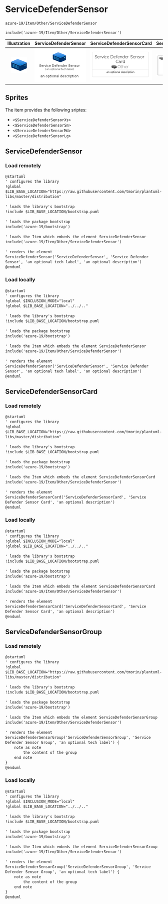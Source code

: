 # ServiceDefenderSensor


```text
azure-19/Item/Other/ServiceDefenderSensor
```

```text
include('azure-19/Item/Other/ServiceDefenderSensor')
```



| Illustration | ServiceDefenderSensor | ServiceDefenderSensorCard | ServiceDefenderSensorGroup |
| :---: | :---: | :---: | :---: |
| ![illustration for Illustration](../../../azure-19/Item/Other/ServiceDefenderSensor.png) | ![illustration for ServiceDefenderSensor](../../../azure-19/Item/Other/ServiceDefenderSensor.Local.png) | ![illustration for ServiceDefenderSensorCard](../../../azure-19/Item/Other/ServiceDefenderSensorCard.Local.png) | ![illustration for ServiceDefenderSensorGroup](../../../azure-19/Item/Other/ServiceDefenderSensorGroup.Local.png) |



## Sprites
The item provides the following sriptes:

- `<$ServiceDefenderSensorXs>`
- `<$ServiceDefenderSensorSm>`
- `<$ServiceDefenderSensorMd>`
- `<$ServiceDefenderSensorLg>`





## ServiceDefenderSensor

### Load remotely
```plantuml
@startuml
' configures the library
!global $LIB_BASE_LOCATION="https://raw.githubusercontent.com/tmorin/plantuml-libs/master/distribution"

' loads the library's bootstrap
!include $LIB_BASE_LOCATION/bootstrap.puml

' loads the package bootstrap
include('azure-19/bootstrap')

' loads the Item which embeds the element ServiceDefenderSensor
include('azure-19/Item/Other/ServiceDefenderSensor')

' renders the element
ServiceDefenderSensor('ServiceDefenderSensor', 'Service Defender Sensor', 'an optional tech label', 'an optional description')
@enduml
```

### Load locally
```plantuml
@startuml
' configures the library
!global $INCLUSION_MODE="local"
!global $LIB_BASE_LOCATION="../../.."

' loads the library's bootstrap
!include $LIB_BASE_LOCATION/bootstrap.puml

' loads the package bootstrap
include('azure-19/bootstrap')

' loads the Item which embeds the element ServiceDefenderSensor
include('azure-19/Item/Other/ServiceDefenderSensor')

' renders the element
ServiceDefenderSensor('ServiceDefenderSensor', 'Service Defender Sensor', 'an optional tech label', 'an optional description')
@enduml
```

## ServiceDefenderSensorCard

### Load remotely
```plantuml
@startuml
' configures the library
!global $LIB_BASE_LOCATION="https://raw.githubusercontent.com/tmorin/plantuml-libs/master/distribution"

' loads the library's bootstrap
!include $LIB_BASE_LOCATION/bootstrap.puml

' loads the package bootstrap
include('azure-19/bootstrap')

' loads the Item which embeds the element ServiceDefenderSensorCard
include('azure-19/Item/Other/ServiceDefenderSensor')

' renders the element
ServiceDefenderSensorCard('ServiceDefenderSensorCard', 'Service Defender Sensor Card', 'an optional description')
@enduml
```

### Load locally
```plantuml
@startuml
' configures the library
!global $INCLUSION_MODE="local"
!global $LIB_BASE_LOCATION="../../.."

' loads the library's bootstrap
!include $LIB_BASE_LOCATION/bootstrap.puml

' loads the package bootstrap
include('azure-19/bootstrap')

' loads the Item which embeds the element ServiceDefenderSensorCard
include('azure-19/Item/Other/ServiceDefenderSensor')

' renders the element
ServiceDefenderSensorCard('ServiceDefenderSensorCard', 'Service Defender Sensor Card', 'an optional description')
@enduml
```

## ServiceDefenderSensorGroup

### Load remotely
```plantuml
@startuml
' configures the library
!global $LIB_BASE_LOCATION="https://raw.githubusercontent.com/tmorin/plantuml-libs/master/distribution"

' loads the library's bootstrap
!include $LIB_BASE_LOCATION/bootstrap.puml

' loads the package bootstrap
include('azure-19/bootstrap')

' loads the Item which embeds the element ServiceDefenderSensorGroup
include('azure-19/Item/Other/ServiceDefenderSensor')

' renders the element
ServiceDefenderSensorGroup('ServiceDefenderSensorGroup', 'Service Defender Sensor Group', 'an optional tech label') {
    note as note
        the content of the group
    end note
}
@enduml
```

### Load locally
```plantuml
@startuml
' configures the library
!global $INCLUSION_MODE="local"
!global $LIB_BASE_LOCATION="../../.."

' loads the library's bootstrap
!include $LIB_BASE_LOCATION/bootstrap.puml

' loads the package bootstrap
include('azure-19/bootstrap')

' loads the Item which embeds the element ServiceDefenderSensorGroup
include('azure-19/Item/Other/ServiceDefenderSensor')

' renders the element
ServiceDefenderSensorGroup('ServiceDefenderSensorGroup', 'Service Defender Sensor Group', 'an optional tech label') {
    note as note
        the content of the group
    end note
}
@enduml
```

